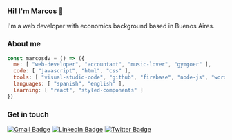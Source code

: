 ### Hi! I'm Marcos 👋

I'm a web developer with economics background based in Buenos Aires.

### About me

```javascript
const marcosdv = () => ({
  me: [ "web-developer", "accountant", "music-lover", "gymgoer" ],
  code: [ "javascript", "html", "css" ],
  tools: [ "visual-studio-code", "github", "firebase", "node-js", "wordpress" ],
  languages: [ "spanish", "english" ],
  learning: [ "react", "styled-components" ]
})
```

### Get in touch

[![Gmail Badge](https://img.shields.io/badge/-@marcosdvecchia@gmail.com-gray?style=flat&labelColor=red&logo=gmail&logoColor=white&link=mailto:marcosdvecchia@gmail.com)](mailto:marcosdvecchia@gmail.com)
[![LinkedIn Badge](https://img.shields.io/badge/-Marcos%20Della%20Vecchia-gray?style=flat&labelColor=0077B5&logo=linkedin&logoColor=white&link=https://linkedin.com/in/marcos-dv)](https://linkedin.com/in/marcos-dv)
[![Twitter Badge](https://img.shields.io/badge/-@marcosdv-gray?style=flat&labelColor=1DA1F2&logo=twitter&logoColor=white&link=https://twitter.com/marcosdv)](https://twitter.com/marcosdv)

